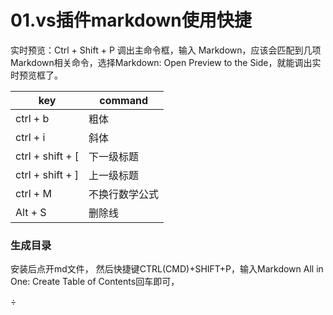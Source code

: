 # 01.vs插件markdown使用快捷

实时预览：Ctrl + Shift + P 调出主命令框，输入 Markdown，应该会匹配到几项 Markdown相关命令，选择Markdown: Open Preview to the Side，就能调出实时预览框了。

|key	|command|
|---|---|
ctrl + b|	粗体
ctrl + i|	斜体
ctrl + shift + [	|下一级标题
ctrl + shift + ]	|上一级标题
ctrl + M	|不换行数学公式
Alt + S	|删除线

### 生成目录

安装后点开md文件， 然后快捷键CTRL(CMD)+SHIFT+P，输入Markdown All in One: Create Table of Contents回车即可，

 $\div$